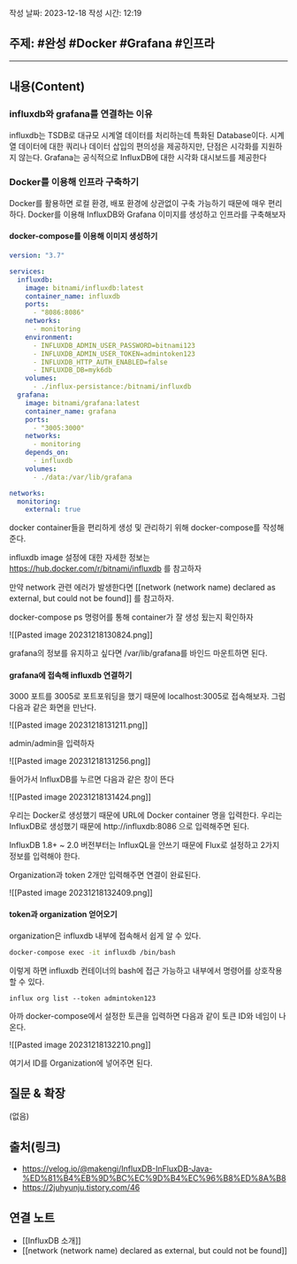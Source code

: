 작성 날짜: 2023-12-18
작성 시간: 12:19

## 주제: #완성 #Docker #Grafana #인프라 
----
## 내용(Content)
### influxdb와 grafana를 연결하는 이유
influxdb는 TSDB로 대규모 시계열 데이터를 처리하는데 특화된 Database이다. 시계열 데이터에 대한 쿼리나 데이터 삽입의 편의성을 제공하지만, 단점은 시각화를 지원하지 않는다. Grafana는 공식적으로 InfluxDB에 대한 시각화 대시보드를 제공한다

### Docker를 이용해 인프라 구축하기

Docker를 활용하면 로컬 환경, 배포 환경에 상관없이 구축 가능하기 때문에 매우 편리하다.  Docker를 이용해 InfluxDB와 Grafana 이미지를 생성하고 인프라를 구축해보자

#### docker-compose를 이용해 이미지 생성하기

```yml
version: "3.7"

services:
  influxdb:
    image: bitnami/influxdb:latest
    container_name: influxdb
    ports:
      - "8086:8086"
    networks:
      - monitoring
    environment:
      - INFLUXDB_ADMIN_USER_PASSWORD=bitnami123
      - INFLUXDB_ADMIN_USER_TOKEN=admintoken123
      - INFLUXDB_HTTP_AUTH_ENABLED=false
      - INFLUXDB_DB=myk6db
    volumes:
      - ./influx-persistance:/bitnami/influxdb
  grafana:
    image: bitnami/grafana:latest
    container_name: grafana
    ports:
      - "3005:3000"
    networks:
      - monitoring
    depends_on:
      - influxdb
    volumes:
      - ./data:/var/lib/grafana

networks:
  monitoring:
    external: true
```

docker container들을 편리하게 생성 및 관리하기 위해 docker-compose를 작성해준다.

influxdb image 설정에 대한 자세한 정보는 https://hub.docker.com/r/bitnami/influxdb 를 참고하자

만약 network 관련 에러가 발생한다면 [[network (network name) declared as external, but could not be found]] 를 참고하자.

docker-compose ps 명령어를 통해 container가 잘 생성 됬는지 확인하자

![[Pasted image 20231218130824.png]]


grafana의 정보를 유지하고 싶다면 /var/lib/grafana를 바인드 마운트하면 된다.

#### grafana에 접속해 influxdb 연결하기

3000 포트를 3005로 포트포워딩을 했기 때문에 localhost:3005로 접속해보자. 그럼 다음과 같은 화면을 만난다.

![[Pasted image 20231218131211.png]]

admin/admin을 입력하자

![[Pasted image 20231218131256.png]]

들어가서 InfluxDB를 누르면 다음과 같은 창이 뜬다

![[Pasted image 20231218131424.png]]

우리는 Docker로 생성했기 때문에 URL에 Docker container 명을 입력한다. 우리는 InfluxDB로 생성했기 때문에 http://influxdb:8086 으로 입력해주면 된다.

InfluxDB 1.8+ ~ 2.0 버전부터는 InfluxQL을 안쓰기 때문에 Flux로 설정하고 2가지 정보를 입력해야 한다.

Organization과 token 2개만 입력해주면 연결이 완료된다.

![[Pasted image 20231218132409.png]]


#### token과 organization 얻어오기
organization은 influxdb 내부에 접속해서 쉽게 알 수 있다.

```bash
docker-compose exec -it influxdb /bin/bash
```

이렇게 하면 influxdb 컨테이너의 bash에 접근 가능하고 내부에서 명령어를 상호작용 할 수 있다.

```
influx org list --token admintoken123
```

아까 docker-compose에서 설정한 토큰을 입력하면 다음과 같이 토큰 ID와 네임이 나온다.

![[Pasted image 20231218132210.png]]

여기서 ID를 Organization에 넣어주면 된다.
## 질문 & 확장

(없음)

## 출처(링크)
- https://velog.io/@makengi/InfluxDB-InFluxDB-Java-%ED%81%B4%EB%9D%BC%EC%9D%B4%EC%96%B8%ED%8A%B8
- https://2juhyunju.tistory.com/46

## 연결 노트
- [[InfluxDB 소개]]
- [[network (network name) declared as external, but could not be found]]

